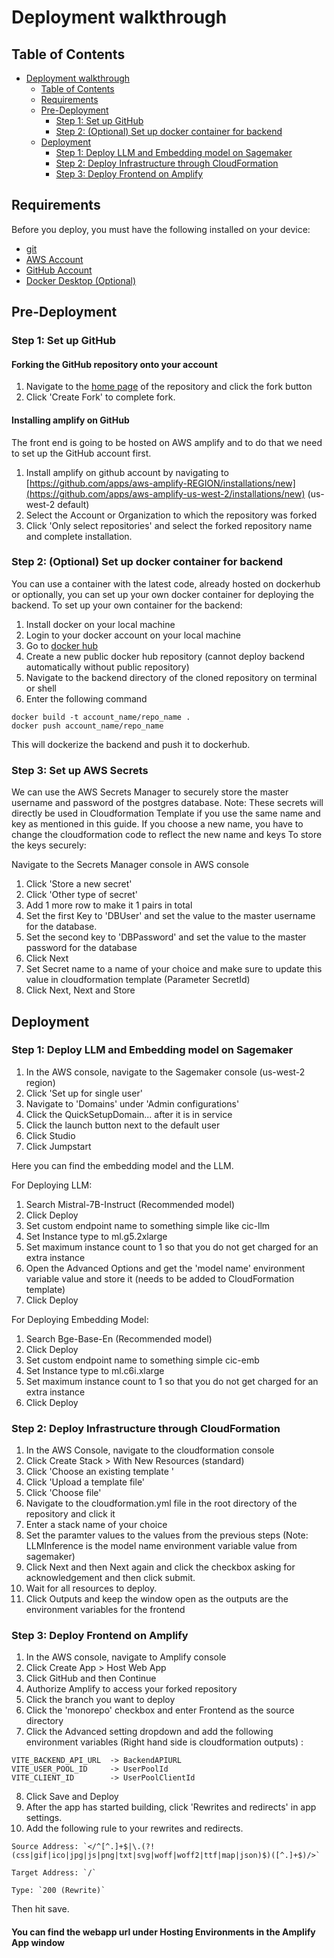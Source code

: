 # Deployment walkthrough

## Table of Contents

-   [Deployment walkthrough](#deployment-walkthrough)
    -   [Table of Contents](#table-of-contents)
    -   [Requirements](#requirements)
    -   [Pre-Deployment](#pre-deployment)
        -   [Step 1: Set up GitHub](#step-1-set-up-github)
        -   [Step 2: (Optional) Set up docker container for backend](#step-2-optional-set-up-docker-container-for-backend)
    -   [Deployment](#deployment)
        -   [Step 1: Deploy LLM and Embedding model on Sagemaker](#step-1-deploy-llm-and-embedding-model-on-sagemaker)
        -   [Step 2: Deploy Infrastructure through CloudFormation](#step-2-deploy-infrastructure-through-cloudformation)
        -   [Step 3: Deploy Frontend on Amplify](#step-3-deploy-frontend-on-amplify)

## Requirements

Before you deploy, you must have the following installed on your device:

-   [git](https://git-scm.com/downloads)
-   [AWS Account](https://aws.amazon.com/account/)
-   [GitHub Account](https://github.com/)
-   [Docker Desktop (Optional)](https://docs.docker.com/desktop/)

## Pre-Deployment

### Step 1: Set up GitHub

#### Forking the GitHub repository onto your account

1. Navigate to the [home page](https://github.com/UBC-CIC/LLM-Course-QA) of the repository and click the fork button
2. Click 'Create Fork' to complete fork.

#### Installing amplify on GitHub

The front end is going to be hosted on AWS amplify and to do that we need to set up the GitHub account first.

1. Install amplify on github account by navigating to [https://github.com/apps/aws-amplify-REGION/installations/new](https://github.com/apps/aws-amplify-us-west-2/installations/new) (us-west-2 default)
2. Select the Account or Organization to which the repository was forked
3. Click 'Only select repositories' and select the forked repository name and complete installation.

### Step 2: (Optional) Set up docker container for backend

You can use a container with the latest code, already hosted on dockerhub or optionally, you can set up your own docker container for deploying the backend. To set up your own container for the backend:

1. Install docker on your local machine
2. Login to your docker account on your local machine
3. Go to [docker hub](hub.docker.com)
4. Create a new public docker hub repository (cannot deploy backend automatically without public repository)
5. Navigate to the backend directory of the cloned repository on terminal or shell
6. Enter the following command

```
docker build -t account_name/repo_name .
docker push account_name/repo_name
```

This will dockerize the backend and push it to dockerhub.

### Step 3: Set up AWS Secrets

We can use the AWS Secrets Manager to securely store the master username and password of the postgres database. Note: These secrets will directly be used in Cloudformation Template if you use the same name and key as mentioned in this guide. If you choose a new name, you have to change the cloudformation code to reflect the new name and keys To store the keys securely:

Navigate to the Secrets Manager console in AWS console

1. Click 'Store a new secret'
2. Click 'Other type of secret'
3. Add 1 more row to make it 1 pairs in total
4. Set the first Key to 'DBUser' and set the value to the master username for the database.
5. Set the second key to 'DBPassword' and set the value to the master password for the database
6. Click Next
7. Set Secret name to a name of your choice and make sure to update this value in cloudformation template (Parameter SecretId)
8. Click Next, Next and Store

## Deployment

### Step 1: Deploy LLM and Embedding model on Sagemaker

1. In the AWS console, navigate to the Sagemaker console (us-west-2 region)
2. Click 'Set up for single user'
3. Navigate to 'Domains' under 'Admin configurations'
4. Click the QuickSetupDomain... after it is in service
5. Click the launch button next to the default user
6. Click Studio
7. Click Jumpstart

Here you can find the embedding model and the LLM.

For Deploying LLM:

1. Search Mistral-7B-Instruct (Recommended model)
2. Click Deploy
3. Set custom endpoint name to something simple like cic-llm
4. Set Instance type to ml.g5.2xlarge
5. Set maximum instance count to 1 so that you do not get charged for an extra instance
6. Open the Advanced Options and get the 'model name' environment variable value and store it (needs to be added to CloudFormation template)
7. Click Deploy

For Deploying Embedding Model:

1. Search Bge-Base-En (Recommended model)
2. Click Deploy
3. Set custom endpoint name to something simple cic-emb
4. Set Instance type to ml.c6i.xlarge
5. Set maximum instance count to 1 so that you do not get charged for an extra instance
6. Click Deploy

### Step 2: Deploy Infrastructure through CloudFormation

1. In the AWS Console, navigate to the cloudformation console
2. Click Create Stack > With New Resources (standard)
3. Click 'Choose an existing template '
4. Click 'Upload a template file'
5. Click 'Choose file'
6. Navigate to the cloudformation.yml file in the root directory of the repository and click it
7. Enter a stack name of your choice
8. Set the paramter values to the values from the previous steps
   (Note: LLMInference is the model name environment variable value from sagemaker)
9. Click Next and then Next again and click the checkbox asking for acknowledgement and then click submit.
10. Wait for all resources to deploy.
11. Click Outputs and keep the window open as the outputs are the environment variables for the frontend

### Step 3: Deploy Frontend on Amplify

1. In the AWS console, navigate to Amplify console
2. Click Create App > Host Web App
3. Click GitHub and then Continue
4. Authorize Amplify to access your forked repository
5. Click the branch you want to deploy
6. Click the 'monorepo' checkbox and enter Frontend as the source directory
7. Click the Advanced setting dropdown and add the following environment variables (Right hand side is cloudformation outputs) :

```
VITE_BACKEND_API_URL  -> BackendAPIURL
VITE_USER_POOL_ID     -> UserPoolId
VITE_CLIENT_ID        -> UserPoolClientId
```

8. Click Save and Deploy
9. After the app has started building, click 'Rewrites and redirects' in app settings.
10. Add the following rule to your rewrites and redirects.

```
Source Address: `</^[^.]+$|\.(?!(css|gif|ico|jpg|js|png|txt|svg|woff|woff2|ttf|map|json)$)([^.]+$)/>`

Target Address: `/`

Type: `200 (Rewrite)`
```

Then hit save.

#### You can find the webapp url under Hosting Environments in the Amplify App window
